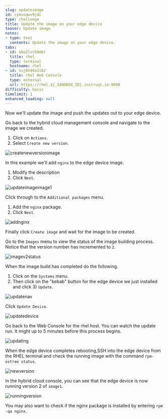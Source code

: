 ```yaml
---
slug: updateimage
id: cymvoqwv9jdc
type: challenge
title: Update the image on your edge device
teaser: Update image
notes:
- type: text
  contents: Update the image on your edge device.
tabs:
- id: abo2lvcb8mbr
  title: rhel
  type: terminal
  hostname: rhel
- id: suj0n94a1t6z
  title: rhel Web Console
  type: external
  url: https://rhel.${_SANDBOX_ID}.instruqt.io:9090
difficulty: basic
timelimit: 1
enhanced_loading: null
---
```

Now we'll update the image and push the updates out to your edge device.

Go back to the hybrid cloud management console and navigate to the image we created.

1) Click on `Actions`.
2) Select `Create new version`.

![createnewversionimage](../assets/createnewversionimage.png)

In this example we'll add `nginx` to the edge device image.

1) Modify the description
2) Click `Next`.

![updateimageimage1](../assets/updateimageimage1.png)

Click through to the `Additional packages` menu.

1) Add the `nginx` package.
2) Click `Next`.

![addnginx](../assets/addnginx.png)

Finally click `Create image` and wait for the image to be created.

Go to the `Images` menu to view the status of the image building process. Notice that the version number has incremented to `2`.

![imagev2status](../assets/imagev2status.png)

When the image build has completed do the following.

1) Click on the `Systems` menu.
2) Then click on the "kebab" button for the edge device we just installed and click 3) `Update`.

![updatenav](../assets/updatenav.png)

Click `Update Device`.

![updatedevice](../assets/updatesubmenu.png)

Go back to the Web Console for the rhel host. You can watch the update run. It might up to 5 minutes before this process begins.

![updating](../assets/updating.png)

When the edge device completes rebooting,SSH into the edge device from the RHEL terminal and check the running image with the command `rpm-ostree status`.

![newversion](../assets/clinewversion.png)

In the hybrid cloud console, you can see that the edge device is now running version 2 of `image1`.

![runningversion](../assets/runningversion2.png)

You may also want to check if the nginx package is installed by entering  `rpm -qa nginx`.
